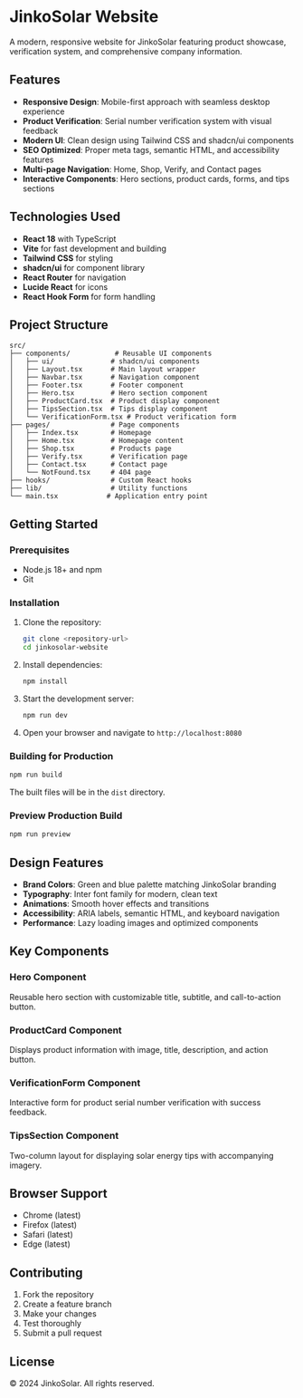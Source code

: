 
# JinkoSolar Website

A modern, responsive website for JinkoSolar featuring product showcase, verification system, and comprehensive company information.

## Features

- **Responsive Design**: Mobile-first approach with seamless desktop experience
- **Product Verification**: Serial number verification system with visual feedback
- **Modern UI**: Clean design using Tailwind CSS and shadcn/ui components
- **SEO Optimized**: Proper meta tags, semantic HTML, and accessibility features
- **Multi-page Navigation**: Home, Shop, Verify, and Contact pages
- **Interactive Components**: Hero sections, product cards, forms, and tips sections

## Technologies Used

- **React 18** with TypeScript
- **Vite** for fast development and building
- **Tailwind CSS** for styling
- **shadcn/ui** for component library
- **React Router** for navigation
- **Lucide React** for icons
- **React Hook Form** for form handling

## Project Structure

```
src/
├── components/           # Reusable UI components
│   ├── ui/              # shadcn/ui components
│   ├── Layout.tsx       # Main layout wrapper
│   ├── Navbar.tsx       # Navigation component
│   ├── Footer.tsx       # Footer component
│   ├── Hero.tsx         # Hero section component
│   ├── ProductCard.tsx  # Product display component
│   ├── TipsSection.tsx  # Tips display component
│   └── VerificationForm.tsx # Product verification form
├── pages/               # Page components
│   ├── Index.tsx        # Homepage
│   ├── Home.tsx         # Homepage content
│   ├── Shop.tsx         # Products page
│   ├── Verify.tsx       # Verification page
│   ├── Contact.tsx      # Contact page
│   └── NotFound.tsx     # 404 page
├── hooks/               # Custom React hooks
├── lib/                 # Utility functions
└── main.tsx            # Application entry point
```

## Getting Started

### Prerequisites

- Node.js 18+ and npm
- Git

### Installation

1. Clone the repository:
   ```bash
   git clone <repository-url>
   cd jinkosolar-website
   ```

2. Install dependencies:
   ```bash
   npm install
   ```

3. Start the development server:
   ```bash
   npm run dev
   ```

4. Open your browser and navigate to `http://localhost:8080`

### Building for Production

```bash
npm run build
```

The built files will be in the `dist` directory.

### Preview Production Build

```bash
npm run preview
```

## Design Features

- **Brand Colors**: Green and blue palette matching JinkoSolar branding
- **Typography**: Inter font family for modern, clean text
- **Animations**: Smooth hover effects and transitions
- **Accessibility**: ARIA labels, semantic HTML, and keyboard navigation
- **Performance**: Lazy loading images and optimized components

## Key Components

### Hero Component
Reusable hero section with customizable title, subtitle, and call-to-action button.

### ProductCard Component
Displays product information with image, title, description, and action button.

### VerificationForm Component
Interactive form for product serial number verification with success feedback.

### TipsSection Component
Two-column layout for displaying solar energy tips with accompanying imagery.

## Browser Support

- Chrome (latest)
- Firefox (latest)
- Safari (latest)
- Edge (latest)

## Contributing

1. Fork the repository
2. Create a feature branch
3. Make your changes
4. Test thoroughly
5. Submit a pull request

## License

© 2024 JinkoSolar. All rights reserved.
